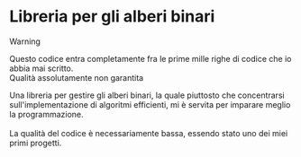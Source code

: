 # Libreria per gli alberi binari

>[!WARNING]
> Questo codice entra completamente fra le prime mille righe di codice che io abbia mai scritto. <br>
> Qualità assolutamente non garantita

Una libreria per gestire gli alberi binari, la quale piuttosto che concentrarsi sull'implementazione di algoritmi efficienti, mi è servita per imparare meglio la programmazione.<br>
<br>
La qualità del codice è necessariamente bassa, essendo stato uno dei miei primi progetti.
